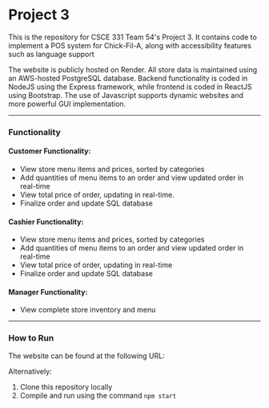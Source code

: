 # Project 3

This is the repository for CSCE 331 Team 54's Project 3. It contains code to implement a POS system for Chick-Fil-A, along with accessibility features such as language support

The website is publicly hosted on Render. All store data is maintained using an AWS-hosted PostgreSQL database. Backend functionality is coded in NodeJS using the Express framework, while frontend is coded in ReactJS using Bootstrap. The use of Javascript supports dynamic websites and more powerful GUI implementation.

---

### Functionality

#### Customer Functionality:
- View store menu items and prices, sorted by categories
- Add quantities of menu items to an order and view updated order in real-time
- View total price of order, updating in real-time.
- Finalize order and update SQL database

#### Cashier Functionality:
- View store menu items and prices, sorted by categories
- Add quantities of menu items to an order and view updated order in real-time
- View total price of order, updating in real-time
- Finalize order and update SQL database

#### Manager Functionality:
- View complete store inventory and menu

---
### How to Run

The website can be found at the following URL:

Alternatively:
1. Clone this repository locally
2. Compile and run using the command `npm start`
